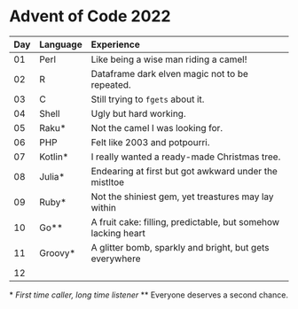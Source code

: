 # Advent of Code 2022

| Day  | Language | Experience                                                    |
| :--- | :------- | :------------------------------------------------------------ |
| 01   | Perl     | Like being a wise man riding a camel!                         |
| 02   | R        | Dataframe dark elven magic not to be repeated.                |
| 03   | C        | Still trying to `fgets` about it.                             |
| 04   | Shell    | Ugly but hard working.                                        |
| 05   | Raku*    | Not the camel I was looking for.                              |
| 06   | PHP      | Felt like 2003 and potpourri.                                 |
| 07   | Kotlin*  | I really wanted a ready-made Christmas tree.                  |
| 08   | Julia*   | Endearing at first but got awkward under the mistltoe         |
| 09   | Ruby*    | Not the shiniest gem, yet treastures may lay within           |
| 10   | Go**     | A fruit cake: filling, predictable, but somehow lacking heart |
| 11   | Groovy*  | A glitter bomb, sparkly and bright, but gets everywhere       |
| 12   |          |                                                               |


\* *First time caller, long time listener*
\*\* Everyone deserves a second chance.
